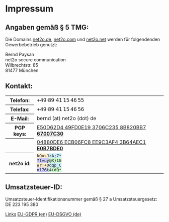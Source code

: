 Impressum
=========

Angaben gemäß § 5 TMG:
----------------------

Die Domains [net2o.de](https://net2o.de), [net2o.com](https://net2o.com) und
[net2o.net](https://net2o.net) werden für folgendenden Gewerbebetrieb genutzt:

Bernd Paysan<br/>
net2o secure communication<br/>
Wilbrechtstr. 85<br/>
81477 München

Kontakt:
--------

<table><tr>
<th>Telefon:</th>
<td>+𝟦𝟫‧𝟪𝟫‧𝟦𝟣 𝟣𝟧 𝟦𝟨 𝟧𝟧</td></tr>
<tr><th>Telefax:</th>
<td>+𝟦𝟫‧𝟪𝟫‧𝟦𝟣 𝟣𝟧 𝟦𝟨 𝟧𝟨</td></tr>
<tr><th>E-Mail:</th>
<td>bernd (at) net2o (dot) de</td>
<tr><th>PGP keys:</th>
<td><a href="https://net2o.de/bernd@net2o.de.gpg.asc">E50D62D4 49FD0E19 3706C235 8B820BB7 <b>67007C30</b></a></td</tr>
<tr><th></th>
<td><a href="https://net2o.de/bernd@net2o.de.asc">04880DE6 ECB06FC8 EE9C3AF4 3B64AEC1 <b>E0B7BDE0</b></a></td</tr>
<tr><th>net2o id:</th>
<td><tt><!--
--><div><span style="background-color: #fec">kQusJ</span><!--
--><span style="background-color: #cef">zA;7*</span></div><!--
--><div><span style="background-color: #ccf">?t=uy</span><!--
--><span style="background-color: #cfc">@X}1G</span></div><!--
--><div><span style="background-color: #fec">Wr!+0</span><!--
--><span style="background-color: #cef">qqp_C</span></div><!--
--><div><span style="background-color: #ccf">n176t</span><!--
--><span style="background-color: #cfc">4(dQ*</span></div></tt></td>
</tr></table>

Umsatzsteuer-ID:
----------------

Umsatzsteuer-Identifikationsnummer gemäß § 27 a Umsatzsteuergesetz:<br/>
DE 223 195 380

[Links](links-statement.md) [EU-GDPR (en)](eu-gdpr.md) [EU-DSGVO
(de)](eu-dsgvo.md)
